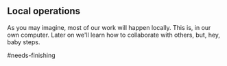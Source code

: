 ## Local operations

As you may imagine, most of our work will happen locally. This is, in our own computer. Later on we'll learn how to collaborate with others, but, hey, baby steps.

#needs-finishing